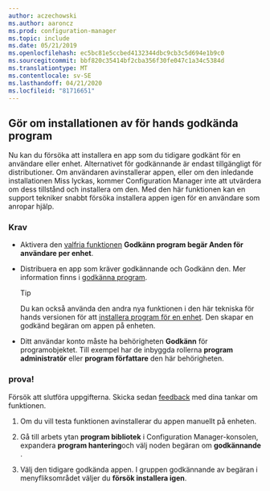 ```yaml
---
author: aczechowski
ms.author: aaroncz
ms.prod: configuration-manager
ms.topic: include
ms.date: 05/21/2019
ms.openlocfilehash: ec5bc81e5ccbed4132344dbc9cb3c5d694e1b9c0
ms.sourcegitcommit: bbf820c35414bf2cba356f30fe047c1a34c5384d
ms.translationtype: MT
ms.contentlocale: sv-SE
ms.lasthandoff: 04/21/2020
ms.locfileid: "81716651"
---
```

## <a name="retry-the-install-of-pre-approved-applications"></a><a name="bkmk_retry"></a>Gör om installationen av för hands godkända program

<!--4336307-->

Nu kan du försöka att installera en app som du tidigare godkänt för en användare eller enhet. Alternativet för godkännande är endast tillgängligt för distributioner. Om användaren avinstallerar appen, eller om den inledande installationen Miss lyckas, kommer Configuration Manager inte att utvärdera om dess tillstånd och installera om den. Med den här funktionen kan en support tekniker snabbt försöka installera appen igen för en användare som anropar hjälp.

### <a name="prerequisites"></a>Krav

- Aktivera den [valfria funktionen](../../../../servers/manage/install-in-console-updates.md#bkmk_options) **Godkänn program begär Anden för användare per enhet**.  

- Distribuera en app som kräver godkännande och Godkänn den. Mer information finns i [godkänna program](../../../../../apps/deploy-use/app-approval.md#bkmk_email-approve).  

    > [!Tip]  
    > Du kan också använda den andra nya funktionen i den här tekniska för hands versionen för att [installera program för en enhet](#bkmk_device-app). Den skapar en godkänd begäran om appen på enheten.  

- Ditt användar konto måste ha behörigheten **Godkänn** för programobjektet. Till exempel har de inbyggda rollerna **program administratör** eller **program författare** den här behörigheten.

### <a name="try-it-out"></a>prova!

Försök att slutföra uppgifterna. Skicka sedan [feedback](../../../../understand/find-help.md#product-feedback) med dina tankar om funktionen.

1. Om du vill testa funktionen avinstallerar du appen manuellt på enheten.

1. Gå till arbets ytan **program bibliotek** i Configuration Manager-konsolen, expandera **program hantering**och välj noden begäran om **godkännande** .

1. Välj den tidigare godkända appen. I gruppen godkännande av begäran i menyfliksområdet väljer du **försök installera igen**.
